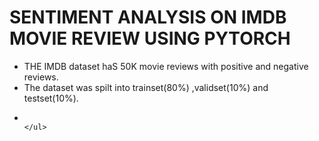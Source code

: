 <h1>SENTIMENT ANALYSIS ON IMDB MOVIE REVIEW USING PYTORCH</h1>
<ul>
<li>THE IMDB dataset haS 50K movie reviews with positive and negative reviews.</li>
<li>The dataset was spilt into trainset(80%) ,validset(10%) and testset(10%).<li>

                                                                               </ul>
